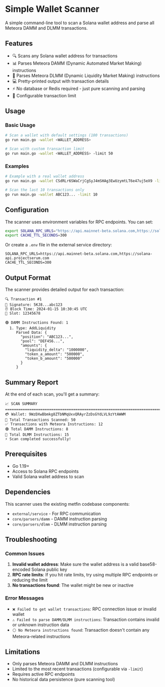 # Simple Wallet Scanner

A simple command-line tool to scan a Solana wallet address and parse all Meteora DAMM and DLMM transactions.

## Features

- 🔍 Scans any Solana wallet address for transactions
- 📊 Parses Meteora DAMM (Dynamic Automated Market Making) instructions
- 🔵 Parses Meteora DLMM (Dynamic Liquidity Market Making) instructions
- 💻 Pretty-printed output with transaction details
- ⚡ No database or Redis required - just pure scanning and parsing
- 🔄 Configurable transaction limit

## Usage

### Basic Usage

```bash
# Scan a wallet with default settings (100 transactions)
go run main.go -wallet <WALLET_ADDRESS>

# Scan with custom transaction limit
go run main.go -wallet <WALLET_ADDRESS> -limit 50
```

### Examples

```bash
# Example with a real wallet address
go run main.go -wallet CSdRLr6SWaCrjCgSyJ4mSHAg3EwUzymtLT6e47uj5eX9 -limit 20

# Scan the last 10 transactions only
go run main.go -wallet ABC123... -limit 10
```

## Configuration

The scanner uses environment variables for RPC endpoints. You can set:

```bash
export SOLANA_RPC_URLS="https://api.mainnet-beta.solana.com,https://solana-api.projectserum.com"
export CACHE_TTL_SECONDS=300
```

Or create a `.env` file in the external service directory:

```env
SOLANA_RPC_URLS=https://api.mainnet-beta.solana.com,https://solana-api.projectserum.com
CACHE_TTL_SECONDS=300
```

## Output Format

The scanner provides detailed output for each transaction:

```
🔍 Transaction #1
📝 Signature: 5KJ8...abc123
⏰ Block Time: 2024-01-15 10:30:45 UTC
🎯 Slot: 12345678

🟢 DAMM Instructions Found: 1
  1. Type: AddLiquidity
     Parsed Data: {
       "position": "ABC123...",
       "pool": "DEF456...",
       "amounts": {
         "liquidity_delta": "1000000",
         "token_a_amount": "500000",
         "token_b_amount": "500000"
       }
     }
```

## Summary Report

At the end of each scan, you'll get a summary:

```
📈 SCAN SUMMARY
================================================================================
💳 Wallet: 9WzDXwBbmkg8ZTbNMqUxvQRAyrZzDsGYdLVL9zYtAWWM
🔢 Total Transactions Scanned: 50
✅ Transactions with Meteora Instructions: 12
🟢 Total DAMM Instructions: 8
🔵 Total DLMM Instructions: 15
⚡ Scan completed successfully!
```

## Prerequisites

- Go 1.19+
- Access to Solana RPC endpoints
- Valid Solana wallet address to scan

## Dependencies

This scanner uses the existing metfin codebase components:

- `external/service` - For RPC communication
- `core/parsers/damm` - DAMM instruction parsing
- `core/parsers/dlmm` - DLMM instruction parsing

## Troubleshooting

### Common Issues

1. **Invalid wallet address**: Make sure the wallet address is a valid base58-encoded Solana public key
2. **RPC rate limits**: If you hit rate limits, try using multiple RPC endpoints or reducing the limit
3. **No transactions found**: The wallet might be new or inactive

### Error Messages

- `❌ Failed to get wallet transactions`: RPC connection issue or invalid wallet
- `⚠️ Failed to parse DAMM/DLMM instructions`: Transaction contains invalid or unknown instruction data
- `⚪ No Meteora instructions found`: Transaction doesn't contain any Meteora-related instructions

## Limitations

- Only parses Meteora DAMM and DLMM instructions
- Limited to the most recent transactions (configurable via `-limit`)
- Requires active RPC endpoints
- No historical data persistence (pure scanning tool)
